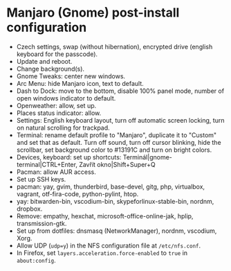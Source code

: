 # Manjaro (Gnome) post-install configuration

- Czech settings, swap (without hibernation), encrypted drive (english keyboard for the passcode).
- Update and reboot.
- Change background(s).
- Gnome Tweaks: center new windows.
- Arc Menu: hide Manjaro icon, text to default.
- Dash to Dock: move to the bottom, disable 100% panel mode, number of open windows indicator to default.
- Openweather: allow, set up.
- Places status indicator: allow.
- Settings: English keyboard layout, turn off automatic screen locking, turn on natural scrolling for trackpad.
- Terminal: rename default profile to "Manjaro", duplicate it to "Custom" and set that as default. Turn off sound, turn off cursor blinking, hide the scrollbar, set background color to #13191C and turn on bright colors.
- Devices, keyboard: set up shortcuts: Terminál|gnome-terminal|CTRL+Enter, Zavřít okno|Shift+Super+Q
- Pacman: allow AUR access.
- Set up SSH keys.
- pacman: yay, gvim, thunderbird, base-devel, gitg, php, virtualbox, vagrant, otf-fira-code, python-pylint, htop.
- yay: bitwarden-bin, vscodium-bin, skypeforlinux-stable-bin, nordnm, dropbox.
- Remove: empathy, hexchat, microsoft-office-online-jak, hplip, transmission-gtk.
- Set up from dotfiles: dnsmasq (NetworkManager), nordnm, vscodium, Xorg.
- Allow UDP (`udp=y`) in the NFS configuration file at `/etc/nfs.conf`.
- In Firefox, set `layers.acceleration.force-enabled` to `true` in `about:config`.